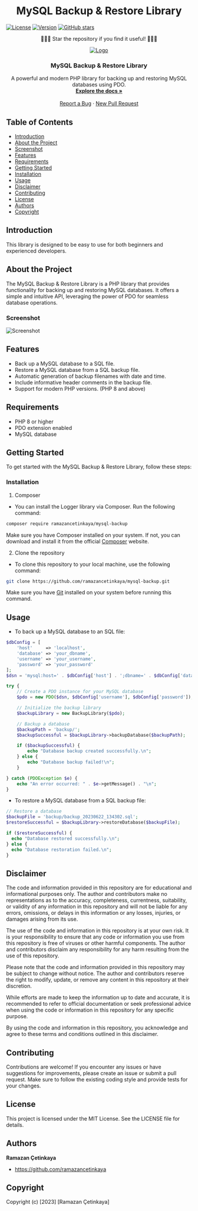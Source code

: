 <h1 align="center">MySQL Backup & Restore Library</h1>

[![License](https://img.shields.io/badge/license-MIT-blue.svg)](LICENSE)
[![Version](https://img.shields.io/badge/version-1.0.0-green.svg)](https://github.com/ramazancetinkaya/password-generator)
[![GitHub stars](https://img.shields.io/github/stars/ramazancetinkaya/mysql-backup.svg?style=social)](https://github.com/ramazancetinkaya/mysql-backup/stargazers)

<p align="center">
🌟🌟🌟 Star the repository if you find it useful! 🌟🌟🌟
</p>

<p align="center">
  <a href="https://github.com/ramazancetinkaya/mysql-backup">
    <img src="https://www.mysql.com/common/logos/logo-mysql-170x115.png" alt="Logo">
  </a>

  <h3 align="center">MySQL Backup & Restore Library</h3>

  <p align="center">
    A powerful and modern PHP library for backing up and restoring MySQL databases using PDO.
    <br />
    <a href="https://github.com/ramazancetinkaya/mysql-backup/blob/main/README.md"><strong>Explore the docs »</strong></a>
    <br />
    <br />
    <a href="https://github.com/ramazancetinkaya/mysql-backup/issues">Report a Bug</a>
    ·
    <a href="https://github.com/ramazancetinkaya/mysql-backup/pulls">New Pull Request</a>
  </p>
</p>

## Table of Contents

* [Introduction](#introduction)
* [About the Project](#about-the-project)
* [Screenshot](#screenshot)
* [Features](#features)
* [Requirements](#requirements)
* [Getting Started](#getting-started)
* [Installation](#installation)
* [Usage](#usage)
* [Disclaimer](#disclaimer)
* [Contributing](#contributing)
* [License](#license)
* [Authors](#authors)
* [Copyright](#copyright)

## Introduction

This library is designed to be easy to use for both beginners and experienced developers.

## About the Project

The MySQL Backup & Restore Library is a PHP library that provides functionality for backing up and restoring MySQL databases. It offers a simple and intuitive API, leveraging the power of PDO for seamless database operations.

### Screenshot

![Screenshot](https://i.imgur.com/piAh4Xf.png)

## Features

* Back up a MySQL database to a SQL file.
* Restore a MySQL database from a SQL backup file.
* Automatic generation of backup filenames with date and time.
* Include informative header comments in the backup file.
* Support for modern PHP versions. (PHP 8 and above)

## Requirements

- PHP 8 or higher
- PDO extension enabled
- MySQL database

## Getting Started

To get started with the MySQL Backup & Restore Library, follow these steps:

### Installation

1) Composer

- You can install the Logger library via Composer. Run the following command:

```bash
composer require ramazancetinkaya/mysql-backup
```

Make sure you have Composer installed on your system. If not, you can download and install it from the official <a href="https://getcomposer.org/">Composer</a> website.

2) Clone the repository

- To clone this repository to your local machine, use the following command:

```sh
git clone https://github.com/ramazancetinkaya/mysql-backup.git
```

Make sure you have <a href="https://git-scm.com/">Git</a> installed on your system before running this command.

## Usage

- To back up a MySQL database to an SQL file:
```php
$dbConfig = [
    'host'     => 'localhost',
    'database' => 'your_dbname',
    'username' => 'your_username',
    'password' => 'your_password'
];
$dsn = 'mysql:host=' . $dbConfig['host'] . ';dbname=' . $dbConfig['database'];

try {
    // Create a PDO instance for your MySQL database
    $pdo = new PDO($dsn, $dbConfig['username'], $dbConfig['password']);

    // Initialize the backup library
    $backupLibrary = new BackupLibrary($pdo);

    // Backup a database
    $backupPath = 'backup/';
    $backupSuccessful = $backupLibrary->backupDatabase($backupPath);

    if ($backupSuccessful) {
        echo "Database backup created successfully.\n";
    } else {
        echo "Database backup failed!\n";
    }

} catch (PDOException $e) {
    echo "An error occurred: " . $e->getMessage() . "\n";
}
```

- To restore a MySQL database from a SQL backup file:
```php
// Restore a database
$backupFile = 'backup/backup_20230622_134302.sql';
$restoreSuccessful = $backupLibrary->restoreDatabase($backupFile);

if ($restoreSuccessful) {
  echo "Database restored successfully.\n";
} else {
  echo "Database restoration failed.\n";
}
```

## Disclaimer

The code and information provided in this repository are for educational and informational purposes only. The author and contributors make no representations as to the accuracy, completeness, currentness, suitability, or validity of any information in this repository and will not be liable for any errors, omissions, or delays in this information or any losses, injuries, or damages arising from its use.

The use of the code and information in this repository is at your own risk. It is your responsibility to ensure that any code or information you use from this repository is free of viruses or other harmful components. The author and contributors disclaim any responsibility for any harm resulting from the use of this repository.

Please note that the code and information provided in this repository may be subject to change without notice. The author and contributors reserve the right to modify, update, or remove any content in this repository at their discretion.

While efforts are made to keep the information up to date and accurate, it is recommended to refer to official documentation or seek professional advice when using the code or information in this repository for any specific purpose.

By using the code and information in this repository, you acknowledge and agree to these terms and conditions outlined in this disclaimer.

## Contributing

Contributions are welcome! If you encounter any issues or have suggestions for improvements, please create an issue or submit a pull request. 
Make sure to follow the existing coding style and provide tests for your changes.

## License

This project is licensed under the MIT License. See the LICENSE file for details.

## Authors

**Ramazan Çetinkaya**
- <https://github.com/ramazancetinkaya>

## Copyright

Copyright (c) [2023] [Ramazan Çetinkaya]
